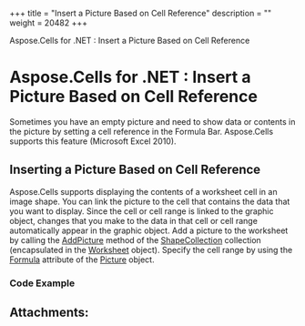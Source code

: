 +++
title = "Insert a Picture Based on Cell Reference" 
description = "" 
weight = 20482 
+++

Aspose.Cells for .NET : Insert a Picture Based on Cell Reference  

# Aspose.Cells for .NET : Insert a Picture Based on Cell Reference


Sometimes you have an empty picture and need to show data or contents in the picture by setting a cell reference in the Formula Bar. Aspose.Cells supports this feature (Microsoft Excel 2010).

## Inserting a Picture Based on Cell Reference

Aspose.Cells supports displaying the contents of a worksheet cell in an image shape. You can link the picture to the cell that contains the data that you want to display. Since the cell or cell range is linked to the graphic object, changes that you make to the data in that cell or cell range automatically appear in the graphic object. Add a picture to the worksheet by calling the [AddPicture](https://apireference.aspose.com/net/cells/aspose.cells.drawing/shapecollection/methods/addpicture/index) method of the [ShapeCollection](https://apireference.aspose.com/net/cells/aspose.cells.drawing/shapecollection) collection (encapsulated in the [Worksheet](https://apireference.aspose.com/net/cells/aspose.cells/worksheet) object). Specify the cell range by using the [Formula](https://apireference.aspose.com/net/cells/aspose.cells.drawing/picture/properties/formula) attribute of the [Picture](https://apireference.aspose.com/net/cells/aspose.cells.drawing/picture) object.

### Code Example

## Attachments:


